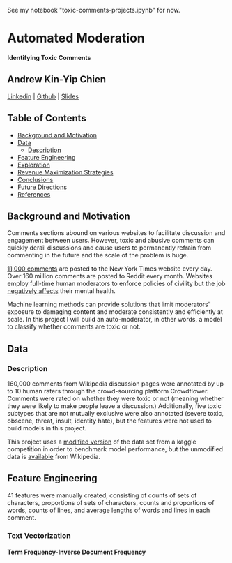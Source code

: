 See my notebook "toxic-comments-projects.ipynb" for now.

# Automated Moderation
**Identifying Toxic Comments**

## Andrew Kin-Yip Chien
[Linkedin](https://www.linkedin.com/in/andrew-k-chien/) | [Github](https://github.com/kchien3) | [Slides](https://github.com/kchien3/toxic-comments-project/blob/master/presentation/toxic_comments_project-slides.pdf)

## Table of Contents

* [Background and Motivation](#background-and-motivation)
* [Data](#data)
  * [Description](#description)
* [Feature Engineering](#feature-engineering)
* [Exploration](#exploration)
* [Revenue Maximization Strategies](#revenue-maximization-strategies)
* [Conclusions](#conclusions)
* [Future Directions](#future-directions)
* [References](#references)

## Background and Motivation
Comments sections abound on various websites to facilitate discussion and engagement between users. However, toxic and abusive comments can quickly derail discussions and cause users to permanently refrain from commenting in the future and the scale of the problem is huge.

[11,000 comments](www.nytimes.com/interactive/2016/09/20/insider/approve-or-reject-moderation-quiz.html) are posted to the New York Times website every day. Over 160 million comments are posted to Reddit every month. Websites employ full-time human moderators to enforce policies of civility but the job [negatively affects](https://www.theverge.com/2019/2/25/18229714/cognizant-facebook-content-moderator-interviews-trauma-working-conditions-arizona) their mental health.

Machine learning methods can provide solutions that limit moderators' exposure to damaging content and moderate consistently and efficiently at scale. In this project I will build an auto-moderator, in other words, a model to classify whether comments are toxic or not.

## Data
### Description
160,000 comments from Wikipedia discussion pages were annotated by up to 10 human raters through the crowd-sourcing platform Crowdflower. Comments were rated on whether they were toxic or not (meaning whether they were likely to make people leave a discussion.) Additionally, five toxic subtypes that are not mutually exclusive were also annotated (severe toxic, obscene, threat, insult, identity hate), but the features were not used to build models in this project.  

This project uses a [modified version](https://www.kaggle.com/c/jigsaw-toxic-comment-classification-challenge/data) of the data set from a kaggle competition in order to benchmark model performance, but the unmodified data is [available](https://figshare.com/articles/Wikipedia_Talk_Labels_Toxicity/4563973) from Wikipedia.

## Feature Engineering
41 features were manually created, consisting of counts of sets of characters, proportions of sets of characters, counts and proportions of words, counts of lines, and average lengths of words and lines in each comment.
### Text Vectorization
#### Term Frequency-Inverse Document Frequency
<div align='center>
<img src='img/tf_idf_equation.png'>
</div>


## Exploration


## References
* Etim, Bassey. “Approve or Reject: Can You Moderate Five New York Times Comments?” *New York Times* 20 Sept. 2016, www.nytimes.com/interactive/2016/09/20/insider/approve-or-reject-moderation-quiz.html
* Newton, Casey. “The Secret Lives of Facebook Moderators in America.” *The Verge* 25 Feb. 2019, www.theverge.com/2019/2/25/18229714/cognizant-facebook-content-moderator-interviews-trauma-working-conditions-arizona.
